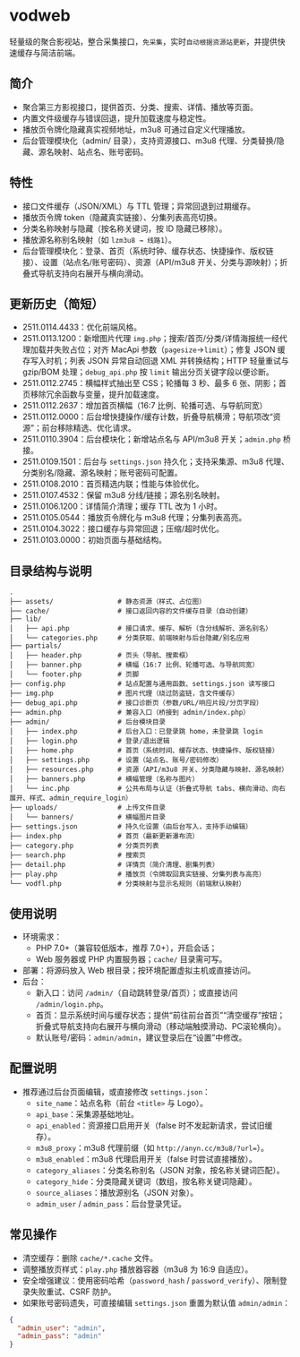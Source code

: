 # vodweb

轻量级的聚合影视站，整合采集接口，`免采集`，实时`自动根据资源站更新`，并提供快速缓存与简洁前端。

## 简介
- 聚合第三方影视接口，提供首页、分类、搜索、详情、播放等页面。
- 内置文件级缓存与错误回退，提升加载速度与稳定性。
- 播放页令牌化隐藏真实视频地址，m3u8 可通过自定义代理播放。
- 后台管理模块化（admin/ 目录），支持资源接口、m3u8 代理、分类替换/隐藏、源名映射、站点名、账号密码。

## 特性
- 接口文件缓存（JSON/XML）与 TTL 管理；异常回退到过期缓存。
- 播放页令牌 token（隐藏真实链接）、分集列表高亮切换。
- 分类名称映射与隐藏（按名称关键词，按 ID 隐藏已移除）。
- 播放源名称别名映射（如 `lzm3u8 → 线路1`）。
- 后台管理模块化：登录、首页（系统时钟、缓存状态、快捷操作、版权链接）、设置（站点名/账号密码）、资源（API/m3u8 开关、分类与源映射）；折叠式导航支持向右展开与横向滑动。

## 更新历史（简短）
- 2511.0114.4433：优化前端风格。
- 2511.0113.1200：新增图片代理 `img.php`；搜索/首页/分类/详情海报统一经代理加载并失败占位；对齐 MacApi 参数（`pagesize`→`limit`）；修复 JSON 缓存写入时机；列表 JSON 异常自动回退 XML 并转换结构；HTTP 轻量重试与 gzip/BOM 处理；`debug_api.php` 按 `limit` 输出分页关键字段以便诊断。
- 2511.0112.2745：横幅样式抽出至 CSS；轮播每 3 秒、最多 6 张、阴影；首页移除冗余函数与变量，提升加载速度。
- 2511.0112.2637：增加首页横幅（16:7 比例、轮播可选、与导航同宽）
- 2511.0112.0000：后台增快捷操作/缓存计数，折叠导航横滑；导航项改“资源”；前台移除精选、优化请求。
- 2511.0110.3904：后台模块化；新增站点名与 API/m3u8 开关；`admin.php` 桥接。
- 2511.0109.1501：后台与 `settings.json` 持久化；支持采集源、m3u8 代理、分类别名/隐藏、源名映射；账号密码可配置。
- 2511.0108.2010：首页精选内联；性能与体验优化。
- 2511.0107.4532：保留 m3u8 分线/链接；源名别名映射。
- 2511.0106.1200：详情简介清理；缓存 TTL 改为 1 小时。
- 2511.0105.0544：播放页令牌化与 m3u8 代理；分集列表高亮。
- 2511.0104.3022：接口缓存与异常回退；压缩/超时优化。
- 2511.0103.0000：初始页面与基础结构。

## 目录结构与说明
```
.
├── assets/                # 静态资源（样式、占位图）
├── cache/                 # 接口返回内容的文件缓存目录（自动创建）
├── lib/
│   ├── api.php            # 接口请求、缓存、解析（含分线解析、源名别名）
│   └── categories.php     # 分类获取、前端映射与后台隐藏/别名应用
├── partials/
│   ├── header.php         # 页头（导航、搜索框）
│   ├── banner.php         # 横幅（16:7 比例、轮播可选、与导航同宽）
│   └── footer.php         # 页脚
├── config.php             # 站点配置与通用函数、settings.json 读写接口
├── img.php                # 图片代理（绕过防盗链，含文件缓存）
├── debug_api.php          # 接口诊断页（参数/URL/响应片段/分页字段）
├── admin.php              # 兼容入口（桥接到 admin/index.php）
├── admin/                 # 后台模块目录
│   ├── index.php          # 后台入口：已登录跳 home，未登录跳 login
│   ├── login.php          # 登录/退出逻辑
│   ├── home.php           # 首页（系统时间、缓存状态、快捷操作、版权链接）
│   ├── settings.php       # 设置（站点名、账号/密码修改）
│   ├── resources.php      # 资源（API/m3u8 开关、分类隐藏与映射、源名映射）
│   ├── banners.php        # 横幅管理（名称与图片）
│   └── inc.php            # 公共布局与认证（折叠式导航 tabs、横向滑动、向右展开、样式、admin_require_login）
├── uploads/               # 上传文件目录
│   └── banners/           # 横幅图片目录
├── settings.json          # 持久化设置（由后台写入，支持手动编辑）
├── index.php              # 首页（最新更新瀑布流）
├── category.php           # 分类页列表
├── search.php             # 搜索页
├── detail.php             # 详情页（简介清理、剧集列表）
├── play.php               # 播放页（令牌取回真实链接、分集列表与高亮）
└── vodfl.php              # 分类映射与显示名规则（前端默认映射）
```

## 使用说明
- 环境需求：
  - PHP 7.0+（兼容较低版本，推荐 7.0+），开启会话；
  - Web 服务器或 PHP 内置服务器；`cache/` 目录需可写。
- 部署：将源码放入 Web 根目录；按环境配置虚拟主机或直接访问。
- 后台：
  - 新入口：访问 `/admin/`（自动跳转登录/首页）；或直接访问 `/admin/login.php`。
  - 首页：显示系统时间与缓存状态；提供“前往前台首页”“清空缓存”按钮；折叠式导航支持向右展开与横向滑动（移动端触摸滑动、PC滚轮横向）。
  - 默认账号/密码：`admin/admin`，建议登录后在“设置”中修改。

## 配置说明
- 推荐通过后台页面编辑，或直接修改 `settings.json`：
  - `site_name`：站点名称（前台 `<title>` 与 Logo）。
  - `api_base`：采集源基础地址。
  - `api_enabled`：资源接口启用开关（false 时不发起新请求，尝试旧缓存）。
  - `m3u8_proxy`：m3u8 代理前缀（如 `http://anyn.cc/m3u8/?url=`）。
  - `m3u8_enabled`：m3u8 代理启用开关（false 时尝试直接播放）。
  - `category_aliases`：分类名称别名（JSON 对象，按名称关键词匹配）。
  - `category_hide`：分类隐藏关键词（数组，按名称关键词隐藏）。
  - `source_aliases`：播放源别名（JSON 对象）。
  - `admin_user` / `admin_pass`：后台登录凭证。



## 常见操作
- 清空缓存：删除 `cache/*.cache` 文件。
- 调整播放页样式：`play.php` 播放器容器（m3u8 为 16:9 自适应）。
- 安全增强建议：使用密码哈希（`password_hash` / `password_verify`）、限制登录失败重试、CSRF 防护。
- 如果账号密码遗失，可直接编辑 `settings.json` 重置为默认值 `admin/admin`：
```json
{
  "admin_user": "admin",
  "admin_pass": "admin"
}
```



